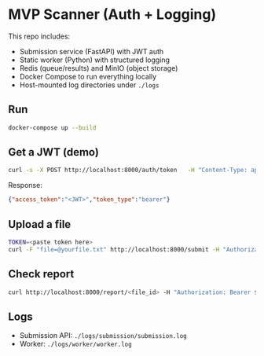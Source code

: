 # MVP Scanner (Auth + Logging)

This repo includes:
- Submission service (FastAPI) with JWT auth
- Static worker (Python) with structured logging
- Redis (queue/results) and MinIO (object storage)
- Docker Compose to run everything locally
- Host-mounted log directories under `./logs`

## Run
```bash
docker-compose up --build
```

## Get a JWT (demo)
```bash
curl -s -X POST http://localhost:8000/auth/token   -H "Content-Type: application/json"   -d '{"username":"admin","password":"changeme"}'
```
Response:
```json
{"access_token":"<JWT>","token_type":"bearer"}
```

## Upload a file
```bash
TOKEN=<paste token here>
curl -F "file=@yourfile.txt" http://localhost:8000/submit -H "Authorization: Bearer $TOKEN"
```

## Check report
```bash
curl http://localhost:8000/report/<file_id> -H "Authorization: Bearer $TOKEN"
```

## Logs
- Submission API: `./logs/submission/submission.log`
- Worker: `./logs/worker/worker.log`
